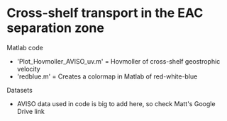 # Cross-shelf transport in the EAC separation zone

Matlab code
- 'Plot_Hovmoller_AVISO_uv.m' = Hovmoller of cross-shelf geostrophic velocity 
- 'redblue.m' = Creates a colormap in Matlab of red-white-blue

Datasets
- AVISO data used in code is big to add here, so check Matt's Google Drive link
